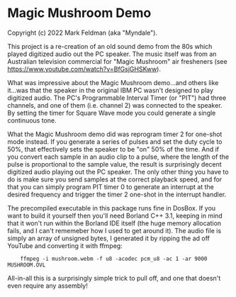 # Magic Mushroom Demo
Copyright (c) 2022 Mark Feldman (aka "Myndale").

This project is a re-creation of an old sound demo from the 80s which played digitized audio out the PC speaker. The music itself was from an Australian television commercial for "Magic Mushroom" air fresheners (see https://www.youtube.com/watch?v=BfGsjGHSKww).

What was impressive about the Magic Mushroom demo...and others like it...was that the speaker in the original IBM PC wasn't designed to play digitized audio. The PC's Programmable Interval Timer (or "PIT") had three channels, and one of them (i.e. channel 2) was connected to the speaker. By setting the timer for Square Wave mode you could generate a single continuous tone.

What the Magic Mushroom demo did was reprogram timer 2 for one-shot mode instead. If you generate a series of pulses and set the duty cycle to 50%, that effectively sets the speaker to be "on" 50% of the time. And if you convert each sample in an audio clip to a pulse, where the length of the pulse is proportional to the sample value, the result is surprisingly decent digitized audio playing out the PC speaker. The only other thing you have to do is make sure you send samples at the correct playback speed, and for that you can simply program PIT timer 0 to generate an interrupt at the desired frequency and trigger the timer 2 one-shot in the interrupt handler.

The precompiled executable in this package runs fine in DosBox. If you want to build it yourself then you'll need Borland C++ 3.1, keeping in mind that it won't run within the Borland IDE itself (the huge memory allocation fails, and I can't rememeber how I used to get around it). The audio file is simply an array of unsigned bytes, I generated it by ripping the ad off YouTube and converting it with ffmpeg:

		ffmpeg -i mushroom.webm -f u8 -acodec pcm_u8 -ac 1 -ar 9000 MUSHROOM.OVL
	
All-in-all this is a surprisingly simple trick to pull off, and one that doesn't even require any assembly!
